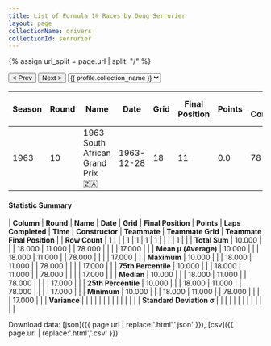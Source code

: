 ```yaml
---
title: List of Formula 1® Races by Doug Serrurier
layout: page
collectionName: drivers
collectionId: serrurier
---
```


{% assign url_split = page.url | split: "/" %}
<div id="collection-navigation">
<button onclick="selector.options[selector.selectedIndex-1].value && (window.location = selector.options[selector.selectedIndex-1].value);">&lt; Prev</button>
<button onclick="selector.options[selector.selectedIndex+1].value && (window.location = selector.options[selector.selectedIndex+1].value);">Next &gt;</button>
<select id="selector" onchange="this.options[this.selectedIndex].value && (window.location = this.options[this.selectedIndex].value);">
  {% for collectionId in site.data[page.collectionName].refs %}
    {% if collectionId == page.collectionId %}
      {% assign selected = "selected" %}
    {% else %}
      {% assign selected = "" %}
    {% endif %}
    {% assign profile = site.data[page.collectionName][collectionId].profile %}
    <option value="/f1/{{ page.collectionName }}/{{ collectionId }}/{{ url_split[4] }}" {{ selected }}>{{ profile.collection_name }}</option>
  {% endfor %}
</select>
</div>

| Season | Round | Name | Date | Grid | Final Position | Points | Laps Completed | Time | Constructor | Teammate | Teammate Grid | Teammate Final Position |
|--|--|--|--|--|--|--|--|--|--|--|--|--|
| 1963 | 10 | 1963 South African Grand Prix 🇿🇦 | 1963-12-28 | 18 | 11 | 0.0 | 78 |   | LDS 🇿🇦 | [Sam Tingle 🇿🇼](/f1/drivers/tingle) | 17 | R |

#### Statistic Summary

| **Column** | **Round** | **Name** | **Date** | **Grid** | **Final Position** | **Points** | **Laps Completed** | **Time** | **Constructor** | **Teammate** | **Teammate Grid** | **Teammate Final Position** |
| **Row Count** | 1 |  |  | 1 | 1 | 1 | 1 |  |  |  | 1 |  |
| **Total Sum** | 10.000 |  |  | 18.000 | 11.000 |  | 78.000 |  |  |  | 17.000 |  |
| **Mean μ (Average)** | 10.000 |  |  | 18.000 | 11.000 |  | 78.000 |  |  |  | 17.000 |  |
| **Maximum** | 10.000 |  |  | 18.000 | 11.000 |  | 78.000 |  |  |  | 17.000 |  |
| **75th Percentile** | 10.000 |  |  | 18.000 | 11.000 |  | 78.000 |  |  |  | 17.000 |  |
| **Median** | 10.000 |  |  | 18.000 | 11.000 |  | 78.000 |  |  |  | 17.000 |  |
| **25th Percentile** | 10.000 |  |  | 18.000 | 11.000 |  | 78.000 |  |  |  | 17.000 |  |
| **Minimum** | 10.000 |  |  | 18.000 | 11.000 |  | 78.000 |  |  |  | 17.000 |  |
| **Variance** |  |  |  |  |  |  |  |  |  |  |  |  |
| **Standard Deviation σ** |  |  |  |  |  |  |  |  |  |  |  |  |

Download data: [json]({{ page.url | replace:'.html','.json' }}), [csv]({{ page.url | replace:'.html','.csv' }})
